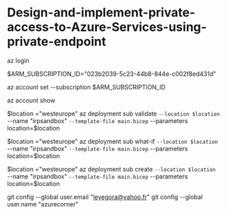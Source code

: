 # Design-and-implement-private-access-to-Azure-Services-using-private-endpoint


az login 


 $ARM_SUBSCRIPTION_ID="023b2039-5c23-44b8-844e-c002f8ed431d"


az account set --subscription $ARM_SUBSCRIPTION_ID

az account show

$location  ="westeurope"
az deployment sub validate  `
--location $location  `
--name "irpsandbox"  `
--template-file main.bicep `
--parameters location=$location 




$location  ="westeurope"
az deployment sub  what-if  `
--location $location  `
--name "irpsandbox"  `
--template-file main.bicep `
--parameters location=$location 



$location  ="westeurope"
az deployment sub create `
--location $location  `
--name "irpsandbox"  `
--template-file main.bicep `
--parameters location=$location 



  git config --global user.email "leyegora@yahoo.fr"
  git config --global user.name "azurecorner"